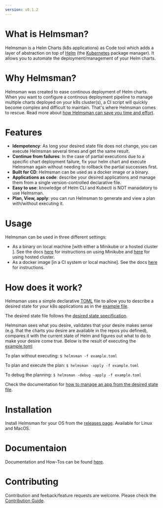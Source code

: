 ```yaml
---
version: v0.1.2
---
```


# What is Helmsman?

Helmsman is a Helm Charts (k8s applications) as Code tool which adds a layer of abstraction on top of [Helm](https://helm.sh) (the [Kubernetes](https://kubernetes.io/) package manager). It allows you to automate the deployment/management of your Helm charts.

# Why Helmsman?

Helmsman was created to ease continous deployment of Helm charts. When you want to configure a continous deployment pipeline to manage multiple charts deployed on your k8s cluster(s), a CI script will quickly become complex and difficult to maintain. That's where Helmsman comes to rescue. Read more about [how Helmsman can save you time and effort](https://github.com/Praqma/helmsman/blob/master/docs/why_helmsman.md).  


# Features

- **Idempotency**: As long your desired state file does not change, you can execute Helmsman several times and get the same result. 
- **Continue from failures**: In the case of partial executions due to a specific chart deployment failure, fix your helm chart and execute Helmsman again without needing to rollback the partial successes first.
- **Built for CD**: Helmsman can be used as a docker image or a binary. 
- **Applications as code**: describe your desired applications and manage them from a single version-controlled declarative file.
- **Easy to use**: knowledge of Helm CLI and Kubectl is NOT manadatory to use Helmsman.  
- **Plan, View, apply**: you can run Helmsman to generate and view a plan with/without executing it.   

# Usage 

Helmsman can be used in three different settings:

- As a binary on local machine [with either a Minikube or a hosted cluster ]. See the docs [here](https://github.com/Praqma/helmsman/blob/master/docs/how_to/run_helmsman_with_minikube.md) for instructions on using Minikube and [here](https://github.com/Praqma/helmsman/blob/master/docs/how_to/run_helmsman_with_hosted_cluster.md) for using hosted cluster.  
- As a docker image [in a CI system or local machine]. See the docs [here](https://github.com/Praqma/helmsman/blob/master/docs/how_to/run_helmsman_in_ci.md) for instructions.

# How does it work?

Helmsman uses a simple declarative [TOML](https://github.com/toml-lang/toml) file to allow you to describe a desired state for your k8s applications as in the [example file](https://github.com/Praqma/helmsman/blob/master/example.toml).

The desired state file follows the [desired state specification](https://github.com/Praqma/helmsman/blob/master/docs/desired_state_specification.md).

Helmsman sees what you desire, validates that your desire makes sense (e.g. that the charts you desire are available in the repos you defined), compares it with the current state of Helm and figures out what to do to make your desire come true. Below is the result of executing the [example.toml](https://github.com/Praqma/helmsman/blob/master/example.toml)

To plan without executing:
``` $ helmsman -f example.toml ```

To plan and execute the plan:
``` $ helmsman -apply -f example.toml ```

To debug the planning:
``` $ helmsman -debug -apply -f example.toml ```

Check the documentation for [how to manage an app from the desired state file](https://github.com/Praqma/helmsman/blob/master/docs/how_to/manipulate_apps.md).

# Installation 

Install Helmsman for your OS from the [releases page](https://github.com/Praqma/Helmsman/releases). Available for Linux and MacOS.

# Documentaion

Documentation and How-Tos can be found [here](https://github.com/Praqma/helmsman/blob/master/docs/).

# Contributing
Contribution and feeback/feature requests are welcome. Please check the [Contribution Guide](https://github.com/Praqma/helmsman/blob/master/CONTRIBUTING.md).